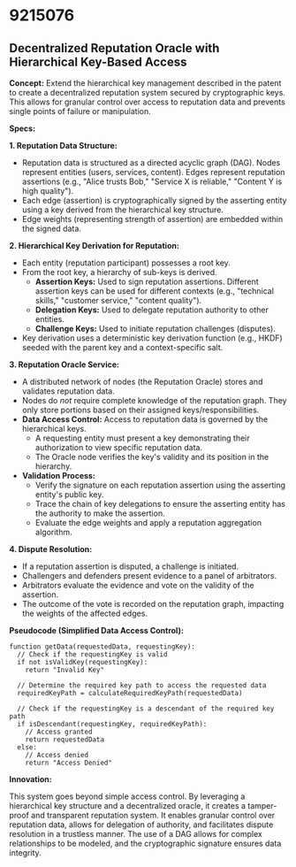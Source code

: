 # 9215076

## Decentralized Reputation Oracle with Hierarchical Key-Based Access

**Concept:** Extend the hierarchical key management described in the patent to create a decentralized reputation system secured by cryptographic keys. This allows for granular control over access to reputation data and prevents single points of failure or manipulation.

**Specs:**

**1. Reputation Data Structure:**

*   Reputation data is structured as a directed acyclic graph (DAG). Nodes represent entities (users, services, content). Edges represent reputation assertions (e.g., "Alice trusts Bob," "Service X is reliable," "Content Y is high quality").
*   Each edge (assertion) is cryptographically signed by the asserting entity using a key derived from the hierarchical key structure.
*   Edge weights (representing strength of assertion) are embedded within the signed data.

**2. Hierarchical Key Derivation for Reputation:**

*   Each entity (reputation participant) possesses a root key.
*   From the root key, a hierarchy of sub-keys is derived.
    *   **Assertion Keys:** Used to sign reputation assertions. Different assertion keys can be used for different contexts (e.g., "technical skills," "customer service," "content quality").
    *   **Delegation Keys:** Used to delegate reputation authority to other entities.
    *   **Challenge Keys:** Used to initiate reputation challenges (disputes).
*   Key derivation uses a deterministic key derivation function (e.g., HKDF) seeded with the parent key and a context-specific salt.

**3. Reputation Oracle Service:**

*   A distributed network of nodes (the Reputation Oracle) stores and validates reputation data.
*   Nodes do *not* require complete knowledge of the reputation graph. They only store portions based on their assigned keys/responsibilities.
*   **Data Access Control:** Access to reputation data is governed by the hierarchical keys.
    *   A requesting entity must present a key demonstrating their authorization to view specific reputation data.
    *   The Oracle node verifies the key's validity and its position in the hierarchy.
*   **Validation Process:**
    *   Verify the signature on each reputation assertion using the asserting entity's public key.
    *   Trace the chain of key delegations to ensure the asserting entity has the authority to make the assertion.
    *   Evaluate the edge weights and apply a reputation aggregation algorithm.

**4. Dispute Resolution:**

*   If a reputation assertion is disputed, a challenge is initiated.
*   Challengers and defenders present evidence to a panel of arbitrators.
*   Arbitrators evaluate the evidence and vote on the validity of the assertion.
*   The outcome of the vote is recorded on the reputation graph, impacting the weights of the affected edges.

**Pseudocode (Simplified Data Access Control):**

```
function getData(requestedData, requestingKey):
  // Check if the requestingKey is valid
  if not isValidKey(requestingKey):
    return "Invalid Key"

  // Determine the required key path to access the requested data
  requiredKeyPath = calculateRequiredKeyPath(requestedData)

  // Check if the requestingKey is a descendant of the required key path
  if isDescendant(requestingKey, requiredKeyPath):
    // Access granted
    return requestedData
  else:
    // Access denied
    return "Access Denied"
```

**Innovation:**

This system goes beyond simple access control. By leveraging a hierarchical key structure and a decentralized oracle, it creates a tamper-proof and transparent reputation system. It enables granular control over reputation data, allows for delegation of authority, and facilitates dispute resolution in a trustless manner.  The use of a DAG allows for complex relationships to be modeled, and the cryptographic signature ensures data integrity.